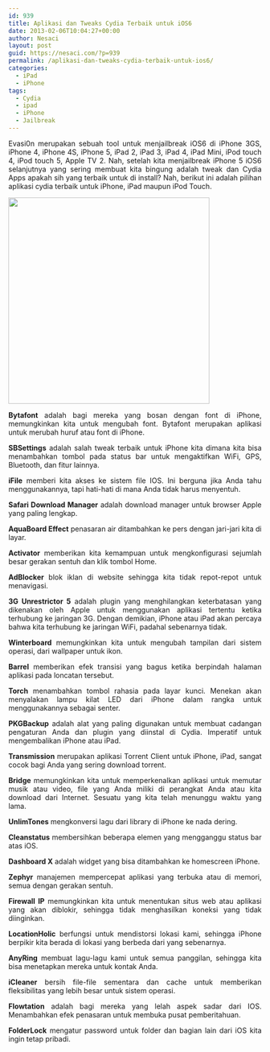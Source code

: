 ```yaml
---
id: 939
title: Aplikasi dan Tweaks Cydia Terbaik untuk iOS6
date: 2013-02-06T10:04:27+00:00
author: Nesaci
layout: post
guid: https://nesaci.com/?p=939
permalink: /aplikasi-dan-tweaks-cydia-terbaik-untuk-ios6/
categories:
  - iPad
  - iPhone
tags:
  - Cydia
  - ipad
  - iPhone
  - Jailbreak
---
```

<p style="text-align: justify;">
  Evasi0n merupakan sebuah tool untuk menjailbreak iOS6 di iPhone 3GS, iPhone 4, iPhone 4S, iPhone 5, iPad 2, iPad 3, iPad 4, iPad Mini, iPod touch 4, iPod touch 5, Apple TV 2. Nah, setelah kita menjailbreak iPhone 5 iOS6 selanjutnya yang sering membuat kita bingung adalah tweak dan Cydia Apps apakah sih yang terbaik untuk di install? Nah, berikut ini adalah pilihan aplikasi cydia terbaik untuk iPhone, iPad maupun iPod Touch.
</p>

<img loading="lazy" class="aligncenter" alt="" src="https://1.bp.blogspot.com/-Si77rsKCP5k/URHGtk_U7pI/AAAAAAAAB8Q/jz1FXm0FBOw/s1600/cydia_apps_iphone5.jpg" width="400" height="410" /> 

<p style="text-align: justify;">
  <strong>Bytafont</strong> adalah bagi mereka yang bosan dengan font di iPhone, memungkinkan kita untuk mengubah font. Bytafont merupakan aplikasi untuk merubah huruf atau font di iPhone.
</p>

<p style="text-align: justify;">
  <strong>SBSettings</strong> adalah salah tweak terbaik untuk iPhone kita dimana kita bisa menambahkan tombol pada status bar untuk mengaktifkan WiFi, GPS, Bluetooth, dan fitur lainnya.
</p>

<p style="text-align: justify;">
  <!--more-->
</p>

<p style="text-align: justify;">
  <strong>iFile</strong> memberi kita akses ke sistem file IOS. Ini berguna jika Anda tahu menggunakannya, tapi hati-hati di mana Anda tidak harus menyentuh.
</p>

<p style="text-align: justify;">
  <strong>Safari Download Manager</strong> adalah download manager untuk browser Apple yang paling lengkap.
</p>

<p style="text-align: justify;">
  <strong>AquaBoard Effect</strong> penasaran air ditambahkan ke pers dengan jari-jari kita di layar.
</p>

<p style="text-align: justify;">
  <strong>Activator</strong> memberikan kita kemampuan untuk mengkonfigurasi sejumlah besar gerakan sentuh dan klik tombol Home.
</p>

<p style="text-align: justify;">
  <strong>AdBlocker</strong> blok iklan di website sehingga kita tidak repot-repot untuk menavigasi.
</p>

<p style="text-align: justify;">
  <strong>3G Unrestrictor 5</strong> adalah plugin yang menghilangkan keterbatasan yang dikenakan oleh Apple untuk menggunakan aplikasi tertentu ketika terhubung ke jaringan 3G. Dengan demikian, iPhone atau iPad akan percaya bahwa kita terhubung ke jaringan WiFi, padahal sebenarnya tidak.
</p>

<p style="text-align: justify;">
  <strong>Winterboard</strong> memungkinkan kita untuk mengubah tampilan dari sistem operasi, dari wallpaper untuk ikon.
</p>

<p style="text-align: justify;">
  <strong>Barrel</strong> memberikan efek transisi yang bagus ketika berpindah halaman aplikasi pada loncatan tersebut.
</p>

<p style="text-align: justify;">
  <strong>Torch</strong> menambahkan tombol rahasia pada layar kunci. Menekan akan menyalakan lampu kilat LED dari iPhone dalam rangka untuk menggunakannya sebagai senter.
</p>

<p style="text-align: justify;">
  <strong>PKGBackup</strong> adalah alat yang paling digunakan untuk membuat cadangan pengaturan Anda dan plugin yang diinstal di Cydia. Imperatif untuk mengembalikan iPhone atau iPad.
</p>

<p style="text-align: justify;">
  <strong>Transmission</strong> merupakan aplikasi Torrent Client untuk iPhone, iPad, sangat cocok bagi Anda yang sering download torrent.
</p>

<p style="text-align: justify;">
  <strong>Bridge</strong> memungkinkan kita untuk memperkenalkan aplikasi untuk memutar musik atau video, file yang Anda miliki di perangkat Anda atau kita download dari Internet. Sesuatu yang kita telah menunggu waktu yang lama.
</p>

<p style="text-align: justify;">
  <strong>UnlimTones</strong> mengkonversi lagu dari library di iPhone ke nada dering.
</p>

<p style="text-align: justify;">
  <strong>Cleanstatus</strong> membersihkan beberapa elemen yang mengganggu status bar atas iOS.
</p>

<p style="text-align: justify;">
  <strong>Dashboard X</strong> adalah widget yang bisa ditambahkan ke homescreen iPhone.
</p>

<p style="text-align: justify;">
  <strong>Zephyr</strong> manajemen mempercepat aplikasi yang terbuka atau di memori, semua dengan gerakan sentuh.
</p>

<p style="text-align: justify;">
  <strong>Firewall IP</strong> memungkinkan kita untuk menentukan situs web atau aplikasi yang akan diblokir, sehingga tidak menghasilkan koneksi yang tidak diinginkan.
</p>

<p style="text-align: justify;">
  <strong>LocationHolic</strong> berfungsi untuk mendistorsi lokasi kami, sehingga iPhone berpikir kita berada di lokasi yang berbeda dari yang sebenarnya.
</p>

<p style="text-align: justify;">
  <strong>AnyRing</strong> membuat lagu-lagu kami untuk semua panggilan, sehingga kita bisa menetapkan mereka untuk kontak Anda.
</p>

<p style="text-align: justify;">
  <strong>iCleaner</strong> bersih file-file sementara dan cache untuk memberikan fleksibilitas yang lebih besar untuk sistem operasi.
</p>

<p style="text-align: justify;">
  <strong>Flowtation</strong> adalah bagi mereka yang lelah aspek sadar dari IOS. Menambahkan efek penasaran untuk membuka pusat pemberitahuan.
</p>

<p style="text-align: justify;">
  <strong>FolderLock</strong> mengatur password untuk folder dan bagian lain dari iOS kita ingin tetap pribadi.
</p>

<p style="text-align: justify;">
  <strong> </strong>
</p>